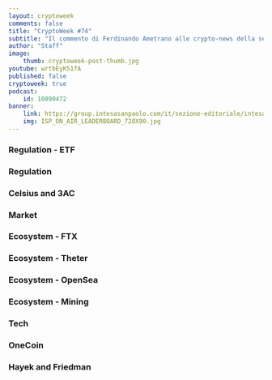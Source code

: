 ```yaml
---
layout: cryptoweek
comments: false
title: "CryptoWeek #74"
subtitle: "Il commento di Ferdinando Ametrano alle crypto-news della settimana" 
author: "Staff"
image:
    thumb: cryptoweek-post-thumb.jpg
youtube: wrtbEyK51fA
published: false
cryptoweek: true
podcast:
    id: 10890472
banner:
    link: https://group.intesasanpaolo.com/it/sezione-editoriale/intesa-sanpaolo-on-air?utm_campaign=GoldInstitute&utm_source=GoldInstitute&utm_medium=Banner_CPM&utm_content=DisplayAwareness&utm_term=GoldInstitute_Banner_CPM_GoldInstitute_
    img: ISP_ON_AIR_LEADERBOARD_728X90.jpg
---
```


### Regulation - ETF

### Regulation

### Celsius and 3AC

### Market

### Ecosystem - FTX

### Ecosystem - Theter

### Ecosystem - OpenSea

### Ecosystem - Mining

### Tech

### OneCoin

### Hayek and Friedman
